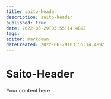 ```yaml
---
title: saito-header
description: saito-header
published: true
date: 2022-06-29T03:55:14.489Z
tags: 
editor: markdown
dateCreated: 2022-06-29T03:55:14.489Z
---
```


# Saito-Header

Your content here